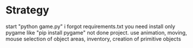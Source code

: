 # Strategy
start "python game.py"
i forgot requirements.txt you need install only pygame like "pip install pygame"
not done project. use animation, moving, mouse selection of object areas, inventory, creation of primitive objects
